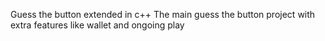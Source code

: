 Guess the button extended in c++
The main guess the button project with extra features like wallet and ongoing play
